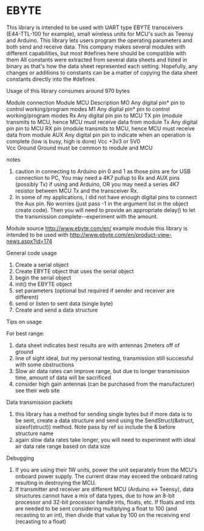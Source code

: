 # EBYTE
 

This library is intended to be used with UART type EBYTE transceivers (E44-TTL-100 for example), small wireless units for MCU's such as
Teensy and Arduino. This library lets users program the operating parameters and both send and receive data.
This company makes several modules with different capabilities, but most #defines here should be compatible with them
All constants were extracted from several data sheets and listed in binary as that's how the data sheet represented each setting.
Hopefully, any changes or additions to constants can be a matter of copying the data sheet constants directly into the #defines

Usage of this library consumes around 970 bytes

  

Module connection
Module	MCU						Description
MO		Any digital pin*		pin to control working/program modes
M1		Any digital pin*		pin to control working/program modes
Rx		Any digital pin			pin to MCU TX pin (module transmits to MCU, hence MCU must receive data from module
Tx		Any digital pin			pin to MCU RX pin (module transmits to MCU, hence MCU must receive data from module
AUX		Any digital pin			pin to indicate when an operation is complete (low is busy, high is done)
Vcc		+3v3 or 5V0				
Vcc		Ground					Ground must be common to module and MCU		

notes
1. caution in connecting to Arduino pin 0 and 1 as those pins are for USB connection to PC, You may need a 4K7 pullup to Rx and AUX pins (possibly Tx) if using and Arduino, OR you may need a series 4K7 resistor between MCU Tx and the transceiver Rx.
2. In some of my applications, I did not have enough digital pins to connect the Aux pin. No worries (just pass -1 in the argument list in the object create code). Then you will need to provide an appropriate delay() to let the transmission complete--experiment with the amount.

Module source
http://www.ebyte.com/en/
example module this library is intended to be used with
http://www.ebyte.com/en/product-view-news.aspx?id=174

General code usage
1. Create a serial object
2. Create EBYTE object that uses the serial object
3. begin the serial object
4. init() the EBYTE object
5. set parameters (optional but required if sender and receiver are different)
6. send or listen to sent data (single byte)
7. Create and send a data structure

Tips on usage

For best range:
1. data sheet indicates best results are with antennas 2meters off of ground
2. line of sight ideal, but my personal testing, transmission still successful with some obstructions
3. Slow air data rates can improve range, but due to longer transmission time, amount of data will be sacrificed
4. consider high gain antennas (can be purchased from the manufacturer) see their web site

Data transmission packets
1. this library has a method for sending single bytes but if more data is to be sent, create a data structure and send using the SendStruct(&struct, sizeof(struct)) method. Note pass by ref so include the & before structure name
2. again slow data rates take longer, you will need to experiment with ideal air data rate range based on data size

Debugging
1. If you are using their 1W units, power the unit separately from the MCU's onboard power supply. The current draw may exceed the onboard rating resulting in destroying the MCU.
2. If transmitter and receiver are different MCU (Arduino <-> Teensy), data structures cannot have a mix of data types, due to how an 8-bit processor and 32-bit processor handle ints, floats, etc. If floats and ints are needed to be sent considering multiplying a float to 100 (and recasting to an int), then divide that value by 100 on the receiving end (recasting to a float)

